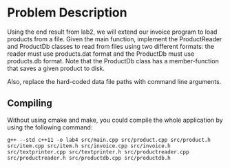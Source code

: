 # Problem Description
Using the end result from lab2, we will extend our invoice program to load products
from a file. Given the main function, implement the ProductReader and ProductDb classes
to read from files using two different formats: the reader must use products.dat format
 and the ProductDb must use products.db format. Note that the ProductDb class has a
member-function that saves a given product to disk.

Also, replace the hard-coded data file paths with command line arguments.

## Compiling
Without using cmake and make, you could compile the whole application by using the following command:
~~~~
g++ --std c++11 -o lab4 src/main.cpp src/product.cpp src/product.h src/item.cpp src/item.h src/invoice.cpp src/invoice.h src/textprinter.cpp src/textprinter.h src/productreader.cpp src/productreader.h src/productdb.cpp src/productdb.h
~~~~

